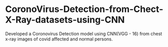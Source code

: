 # CoronoVirus-Detection-from-Chect-X-Ray-datasets-using-CNN
Developed a Coronovirus Detection model using CNN(VGG - 16) from chest x-ray images of covid affected and normal persons.
